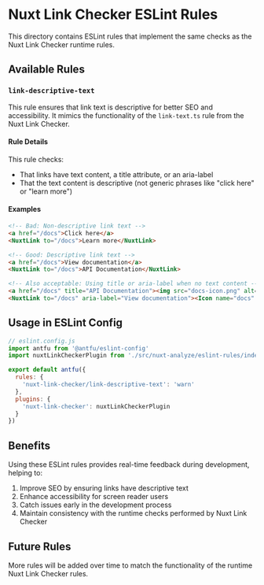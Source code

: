 # Nuxt Link Checker ESLint Rules

This directory contains ESLint rules that implement the same checks as the Nuxt Link Checker runtime rules.

## Available Rules

### `link-descriptive-text`

This rule ensures that link text is descriptive for better SEO and accessibility. It mimics the functionality of the `link-text.ts` rule from the Nuxt Link Checker.

#### Rule Details

This rule checks:
- That links have text content, a title attribute, or an aria-label
- That the text content is descriptive (not generic phrases like "click here" or "learn more")

#### Examples

```html
<!-- Bad: Non-descriptive link text -->
<a href="/docs">Click here</a>
<NuxtLink to="/docs">Learn more</NuxtLink>

<!-- Good: Descriptive link text -->
<a href="/docs">View documentation</a>
<NuxtLink to="/docs">API Documentation</NuxtLink>

<!-- Also acceptable: Using title or aria-label when no text content -->
<a href="/docs" title="API Documentation"><img src="docs-icon.png" alt="Documentation icon"></a>
<NuxtLink to="/docs" aria-label="View documentation"><Icon name="docs" /></NuxtLink>
```

## Usage in ESLint Config

```javascript
// eslint.config.js
import antfu from '@antfu/eslint-config'
import nuxtLinkCheckerPlugin from './src/nuxt-analyze/eslint-rules/index.js'

export default antfu({
  rules: {
    'nuxt-link-checker/link-descriptive-text': 'warn'
  },
  plugins: {
    'nuxt-link-checker': nuxtLinkCheckerPlugin
  }
})
```

## Benefits

Using these ESLint rules provides real-time feedback during development, helping to:

1. Improve SEO by ensuring links have descriptive text
2. Enhance accessibility for screen reader users
3. Catch issues early in the development process
4. Maintain consistency with the runtime checks performed by Nuxt Link Checker

## Future Rules

More rules will be added over time to match the functionality of the runtime Nuxt Link Checker rules.
